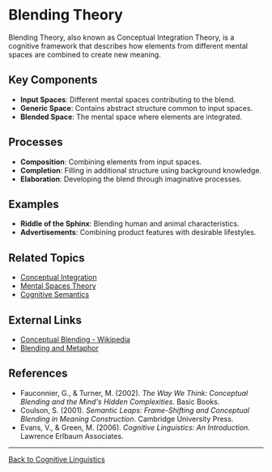# Blending Theory

Blending Theory, also known as Conceptual Integration Theory, is a cognitive framework that describes how elements from different mental spaces are combined to create new meaning.

## Key Components

- **Input Spaces**: Different mental spaces contributing to the blend.
- **Generic Space**: Contains abstract structure common to input spaces.
- **Blended Space**: The mental space where elements are integrated.

## Processes

- **Composition**: Combining elements from input spaces.
- **Completion**: Filling in additional structure using background knowledge.
- **Elaboration**: Developing the blend through imaginative processes.


## Examples

- **Riddle of the Sphinx**: Blending human and animal characteristics.
- **Advertisements**: Combining product features with desirable lifestyles.

## Related Topics

- [Conceptual Integration](Advanced/Conceptual-Integration.md)
- [Mental Spaces Theory](Mental-Spaces-Theory.md)
- [Cognitive Semantics](Cognitive-Semantics.md)

## External Links

- [Conceptual Blending - Wikipedia](https://en.wikipedia.org/wiki/Conceptual_blending)
- [Blending and Metaphor](https://www.academia.edu/37730340/Conceptual_Blending_and_Metaphor)

## References

- Fauconnier, G., & Turner, M. (2002). *The Way We Think: Conceptual Blending and the Mind's Hidden Complexities*. Basic Books.
- Coulson, S. (2001). *Semantic Leaps: Frame-Shifting and Conceptual Blending in Meaning Construction*. Cambridge University Press.
- Evans, V., & Green, M. (2006). *Cognitive Linguistics: An Introduction*. Lawrence Erlbaum Associates.

---

[Back to Cognitive Linguistics](../README.md)

